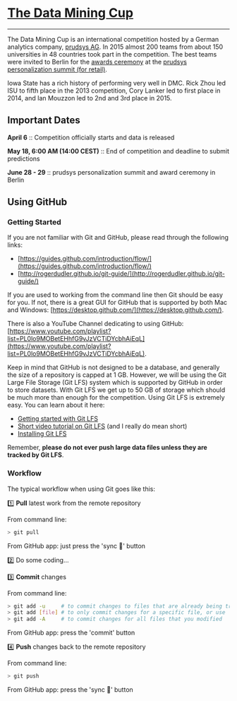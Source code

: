 # [The Data Mining Cup](http://www.data-mining-cup.de/en/)
----------------------------------------------------------

The Data Mining Cup is an international competition hosted by a German analytics company, [prudsys AG](http://www.prudsys.de/en/). In 2015 almost 200 teams from about 150 universities in 48 countries took part in the competition. The best teams were invited to Berlin for the [awards ceremony](http://www.data-mining-cup.de/en/wettbewerb/preistraeger.html) at the [prudsys personalization summit (for retail)](http://www.prudsys.de/en/summit.html).

Iowa State has a rich history of performing very well in DMC. Rick Zhou led ISU to fifth place in the 2013 competition, Cory Lanker led to first place in 2014, and Ian Mouzzon led to 2nd and 3rd place in 2015.

## Important Dates

**April 6** :: Competition officially starts and data is released

**May 18, 6:00 AM (14:00 CEST)** :: End of competition and deadline to submit predictions

**June 28 - 29** :: prudsys personalization summit and award ceremony in Berlin

## Using GitHub

### Getting Started

If you are not familiar with Git and GitHub, please read through the following links:
- [https://guides.github.com/introduction/flow/](https://guides.github.com/introduction/flow/)
- [http://rogerdudler.github.io/git-guide/](http://rogerdudler.github.io/git-guide/)

If you are used to working from the command line then Git should be easy for you. If not, there is a great GUI for GitHub that is supported by both Mac and Windows: [https://desktop.github.com/](https://desktop.github.com/).

There is also a YouTube Channel dedicating to using GitHub: [https://www.youtube.com/playlist?list=PL0lo9MOBetEHhfG9vJzVCTiDYcbhAiEqL](https://www.youtube.com/playlist?list=PL0lo9MOBetEHhfG9vJzVCTiDYcbhAiEqL).

Keep in mind that GitHub is not designed to be a database, and generally the size of a repository is capped at 1 GB. However, we will be using the Git Large File Storage (Git LFS) system which is supported by GitHub in order to store datasets. With Git LFS we get up to 50 GB of storage which should be much more than enough for the competition. Using Git LFS is extremely easy. You can learn about it here: 
- [Getting started with Git LFS](https://git-lfs.github.com/?utm_source=github_site&utm_medium=billing_settings_link&utm_campaign=gitlfs)
- [Short video tutorial on Git LFS](https://www.youtube.com/watch?v=uLR1RNqJ1Mw) (and I really do mean short)
- [Installing Git LFS](https://help.github.com/articles/installing-git-large-file-storage/)

Remember, **please do not ever push large data files unless they are tracked by Git LFS**.

### Workflow

The typical workflow when using Git goes like this: 

:one: **Pull** latest work from the remote repository 

From command line:
```bash
> git pull
```
From GitHub app: just press the 'sync :repeat:' button

:two: Do some coding...

:three: **Commit** changes 

From command line:
```bash
> git add -u     # to commit changes to files that are already being tracked by git, or use
> git add [file] # to only commit changes for a specific file, or use
> git add -A     # to commit changes for all files that you modified
```
From GitHub app: press the 'commit' button

:four: **Push** changes back to the remote repository

From command line:
```bash
> git push
```
From GitHub app: press the 'sync :repeat:' button
